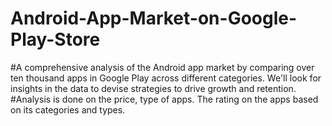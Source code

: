 # Android-App-Market-on-Google-Play-Store
#A comprehensive analysis of the Android app market by comparing over ten thousand apps in Google Play across different categories. We'll look for insights in the data to devise strategies to drive growth and retention.
#Analysis is done on the price, type of apps. The rating on the apps based on its categories and types.
